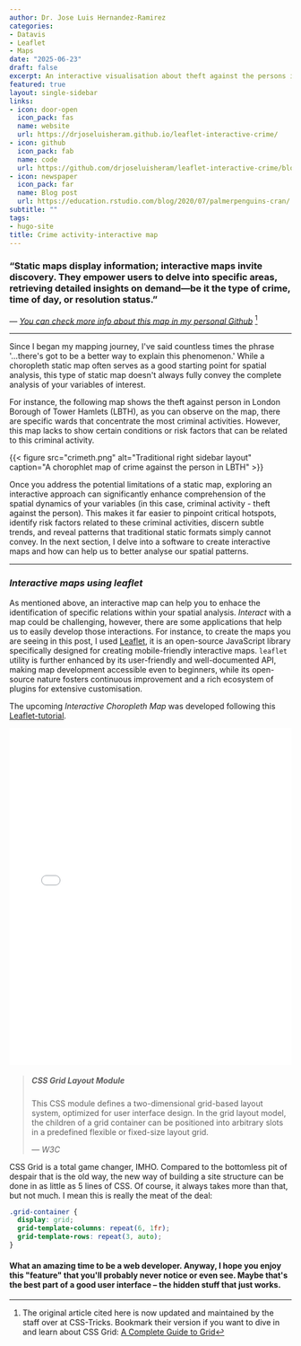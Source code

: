 ```yaml
---
author: Dr. Jose Luis Hernandez-Ramirez
categories:
- Datavis
- Leaflet
- Maps
date: "2025-06-23"
draft: false
excerpt: An interactive visualisation about theft against the persons in London Borough of Tower Hamlets in July 2024.
featured: true
layout: single-sidebar
links:
- icon: door-open
  icon_pack: fas
  name: website
  url: https://drjoseluisheram.github.io/leaflet-interactive-crime/
- icon: github
  icon_pack: fab
  name: code
  url: https://github.com/drjoseluisheram/leaflet-interactive-crime/blob/main/LBTH_wardtheftperson0724-Octoberproof.html
- icon: newspaper
  icon_pack: far
  name: Blog post
  url: https://education.rstudio.com/blog/2020/07/palmerpenguins-cran/
subtitle: ""
tags:
- hugo-site
title: Crime activity-interactive map
---
```


### “Static maps display information; interactive maps invite discovery. They empower users to delve into specific areas, retrieving detailed insights on demand—be it the type of crime, time of day, or resolution status.”

*— [You can check more info about this map in my personal Github](https://github.com/drjoseluisheram/leaflet-interactive-crime)* [^1]

---

Since I began my mapping journey, I've said countless times the phrase '...there's got to be a better way to explain this phenomenon.' While a choropleth static map often serves as a good starting point for spatial analysis, this type of static map doesn't always fully convey the complete analysis of your variables of interest. 

For instance, the following map shows the theft against person in London Borough of Tower Hamlets (LBTH), as you can observe on the map, there are specific wards that concentrate the most criminal activities. However, this map lacks to show certain conditions or risk factors that can be related to this criminal activity.

{{< figure src="crimeth.png" alt="Traditional right sidebar layout" caption="A chorophlet map of crime against the person in LBTH" >}}

Once you address the potential limitations of a static map, exploring an interactive approach can significantly enhance comprehension of the spatial dynamics of your variables (in this case, criminal activity - theft against the person). This makes it far easier to pinpoint critical hotspots, identify risk factors related to these criminal activities, discern subtle trends, and reveal patterns that traditional static formats simply cannot convey. In the next section, I delve into a software to create interactive maps and how can help us to better analyse our spatial patterns.


---

### <dfn title="Interactive maps using leaflet.">Interactive maps using leaflet</dfn>

As mentioned above, an interactive map can help you to enhace the identification of specific relations within your spatial analysis. _Interact_ with a map could be challenging, however, there are some applications that help us to easily develop those interactions. For instance, to create the maps you are seeing in this post, I used [Leaflet](https://leafletjs.com/), it is an open-source JavaScript library specifically designed for creating mobile-friendly interactive maps. `leaflet` utility is further enhanced by its user-friendly and well-documented API, making map development accessible even to beginners, while its open-source nature fosters continuous improvement and a rich ecosystem of plugins for extensive customisation.

The upcoming _Interactive Choropleth Map_ was developed following this [Leaflet-tutorial](https://leafletjs.com/examples/choropleth/).

<iframe src="/data/LBTH_wardtheftperson0724.html" width="100%" height="600" style="border:none;"></iframe>


> ##### CSS Grid Layout Module
>
> This CSS module defines a two-dimensional grid-based layout system, optimized for user interface design. In the grid layout model, the children of a grid container can be positioned into arbitrary slots in a predefined flexible or fixed-size layout grid.
>
> — _W3C_

CSS Grid is a total game changer, IMHO. Compared to the bottomless pit of despair that is the old way, the new way of building a site structure can be done in as little as 5 lines of CSS. Of course, it always takes more than that, but not much. I mean this is really the meat of the deal:

```css
.grid-container {
  display: grid;
  grid-template-columns: repeat(6, 1fr);
  grid-template-rows: repeat(3, auto);
}
```

#### What an amazing time to be a web developer. Anyway, I hope you enjoy this "feature" that you'll probably never notice or even see. Maybe that's the best part of a good user interface – the hidden stuff that just works.

[^1]: The original article cited here is now updated and maintained by the staff over at CSS-Tricks. Bookmark their version if you want to dive in and learn about CSS Grid: [A Complete Guide to Grid](https://css-tricks.com/snippets/css/complete-guide-grid/)
